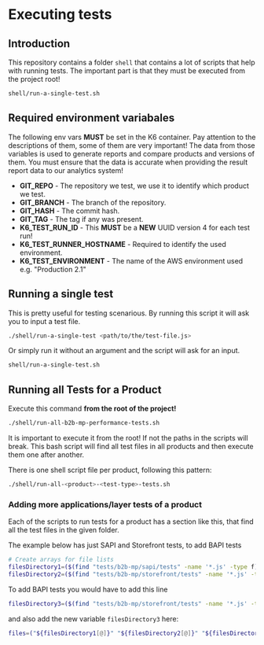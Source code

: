 # Executing tests

## Introduction

This repository contains a folder `shell` that contains a lot of scripts that help with running tests. The important part is that they must be executed from the project root!

```bash
shell/run-a-single-test.sh
```

## Required environment variabales

The following env vars **MUST** be set in the K6 container. Pay attention to the descriptions of them, some of them are very important! The data from those variables is used to generate reports and compare products and versions of them. You must ensure that the data is accurate when providing the result report data to our analytics system!

* **GIT_REPO** - The repository we test, we use it to identify which product we test.
* **GIT_BRANCH** - The branch of the repository.
* **GIT_HASH** - The commit hash.
* **GIT_TAG** - The tag if any was present.
* **K6_TEST_RUN_ID** - This **MUST** be a **NEW** UUID version 4 for each test run!
* **K6_TEST_RUNNER_HOSTNAME** - Required to identify the used environment.
* **K6_TEST_ENVIRONMENT** - The name of the AWS environment used e.g. "Production 2.1"

## Running a single test

This is pretty useful for testing scenarious. By running this script it will ask you to input a test file.

```bash
./shell/run-a-single-test <path/to/the/test-file.js>
```

Or simply run it without an argument and the script will ask for an input.

```bash
shell/run-a-single-test.sh
```

## Running all Tests for a Product

Execute this command **from the root of the project!**

```bash
./shell/run-all-b2b-mp-performance-tests.sh
```

It is important to execute it from the root! If not the paths in the scripts will break. This bash script will find all test files in all products and then execute them one after another.

There is one shell script file per product, following this pattern:

```bash
./shell/run-all-<product>-<test-type>-tests.sh
```

### Adding more applications/layer tests of a product

Each of the scripts to run tests for a product has a section like this, that find all the test files in the given folder.

The example below has just SAPI and Storefront tests, to add BAPI tests

```bash
# Create arrays for file lists
filesDirectory1=($(find "tests/b2b-mp/sapi/tests" -name '*.js' -type f))
filesDirectory2=($(find "tests/b2b-mp/storefront/tests" -name '*.js' -type f))
```

To add BAPI tests you would have to add this line

```bash
filesDirectory3=($(find "tests/b2b-mp/storefront/tests" -name '*.js' -type f))
``` 

and also add the new variable `filesDirectory3` here:

```bash
files=("${filesDirectory1[@]}" "${filesDirectory2[@]}" "${filesDirectory3[@]}")
```
